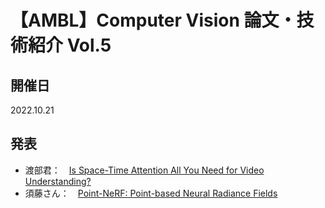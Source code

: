 # 【AMBL】Computer Vision 論文・技術紹介 Vol.5
## 開催日
2022.10.21
## 発表
- 渡部君：　[Is Space-Time Attention All You Need for Video Understanding? ](https://github.com/aifield/CV_News/issues/9)
- 須藤さん：　[Point-NeRF: Point-based Neural Radiance Fields](https://github.com/aifield/CV_News/issues/10)
